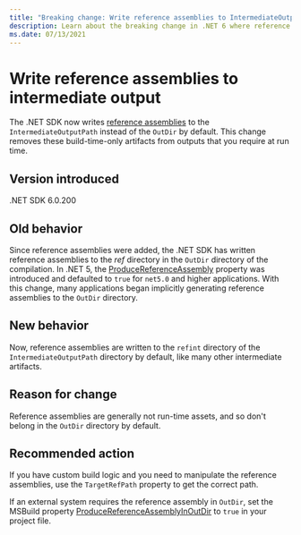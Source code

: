 ```yaml
---
title: "Breaking change: Write reference assemblies to IntermediateOutputPath"
description: Learn about the breaking change in .NET 6 where reference assemblies are written to the IntermediateOutputPath by default.
ms.date: 07/13/2021
---
```

# Write reference assemblies to intermediate output

The .NET SDK now writes [reference assemblies](../../../../standard/assembly/reference-assemblies.md) to the `IntermediateOutputPath` instead of the `OutDir` by default. This change removes these build-time-only artifacts from outputs that you require at run time.

## Version **introduced**

.NET SDK 6.0.200

## Old behavior

Since reference assemblies were added, the .NET SDK has written reference assemblies to the *ref* directory in the `OutDir` directory of the compilation. In .NET 5, the [ProduceReferenceAssembly](../../../../csharp/language-reference/compiler-options/output.md#producereferenceassembly) property was introduced and defaulted to `true` for `net5.0` and higher applications. With this change, many applications began implicitly generating reference assemblies to the `OutDir` directory.

## New behavior

Now, reference assemblies are written to the `refint` directory of the `IntermediateOutputPath` directory by default, like many other intermediate artifacts.

## Reason for change

Reference assemblies are generally not run-time assets, and so don't belong in the `OutDir` directory by default.

## Recommended action

If you have custom build logic and you need to manipulate the reference assemblies, use the `TargetRefPath` property to get the correct path.

If an external system requires the reference assembly in `OutDir`, set the MSBuild property [ProduceReferenceAssemblyInOutDir](../../../project-sdk/msbuild-props.md#producereferenceassemblyinoutdir) to `true` in your project file.

